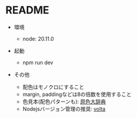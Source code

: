 # README

- 環境

  - node: 20.11.0

- 起動

  - npm run dev

- その他
  - 配色はモノクロにすること
  - margin, paddingなどは8の倍数を使用すること
  - 色見本(配色パターンも): [原色大辞典](https://www.colordic.org/)
  - Nodejsバージョン管理の推奨: [volta](https://volta.sh/)
